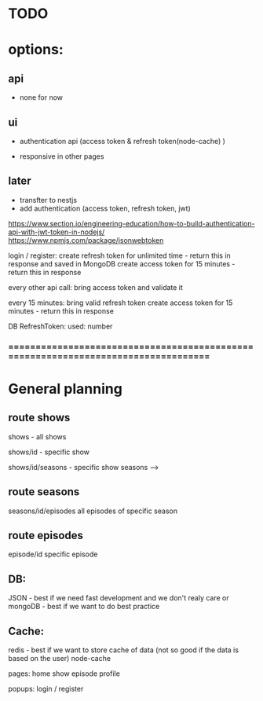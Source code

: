 # TODO

# options:

## api

- none for now

## ui

- authentication api (access token & refresh token(node-cache) )

- responsive in other pages

## later

- transfter to nestjs
- add authentication (access token, refresh token, jwt)

https://www.section.io/engineering-education/how-to-build-authentication-api-with-jwt-token-in-nodejs/
https://www.npmjs.com/package/jsonwebtoken

login / register:
create refresh token for unlimited time - return this in response and saved in MongoDB
create access token for 15 minutes - return this in response

every other api call:
bring access token and validate it

every 15 minutes:
bring valid refresh token
create access token for 15 minutes - return this in response

DB RefreshToken:
used: number

### ==================================================================================

# General planning

## route shows

shows - all shows

shows/id - specific show

shows/id/seasons - specific show seasons -->

## route seasons

seasons/id/episodes all episodes of specific season

## route episodes

episode/id specific episode

## DB:

JSON - best if we need fast development and we don't realy care
or
mongoDB - best if we want to do best practice

## Cache:

redis - best if we want to store cache of data (not so good if the data is based on the user)
node-cache

pages:
home
show
episode
profile

popups:
login / register
